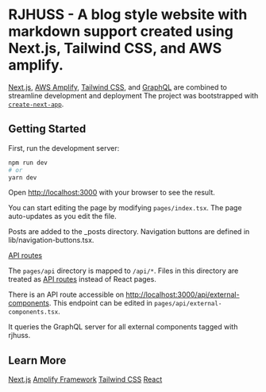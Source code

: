 # RJHUSS - A blog style website with markdown support created using Next.js, Tailwind CSS, and AWS amplify.

[Next.js](https://nextjs.org/), [AWS Amplify](https://aws.amazon.com/amplify), [Tailwind CSS](https://tailwindcss.com), and [GraphQL](https://graphql.org) are combined to streamline development and deployment The project was bootstrapped with [`create-next-app`](https://github.com/vercel/next.js/tree/canary/packages/create-next-app).

## Getting Started

First, run the development server:

```bash
npm run dev
# or
yarn dev
```

Open [http://localhost:3000](http://localhost:3000) with your browser to see the result.

You can start editing the page by modifying `pages/index.tsx`. The page auto-updates as you edit the file.

Posts are added to the _posts directory. Navigation buttons are defined in lib/navigation-buttons.tsx.

[API routes](https://nextjs.org/docs/api-routes/introduction) 

The `pages/api` directory is mapped to `/api/*`. Files in this directory are treated as [API routes](https://nextjs.org/docs/api-routes/introduction) instead of React pages.

There is an API route accessible on [http://localhost:3000/api/external-components](http://localhost:3000/api/external-components). This endpoint can be edited in `pages/api/external-components.tsx`.

It queries the GraphQL server for all external components tagged with rjhuss. 

## Learn More
[Next.js](https://nextjs.org/docs)
[Amplify Framework](https://docs.amplify.aws/)
[Tailwind CSS](https://tailwindcss.com/docs)
[React](https://reactjs.org/docs/react-api.html)